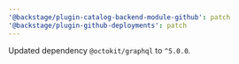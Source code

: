 ```yaml
---
'@backstage/plugin-catalog-backend-module-github': patch
'@backstage/plugin-github-deployments': patch
---
```


Updated dependency `@octokit/graphql` to `^5.0.0`.
